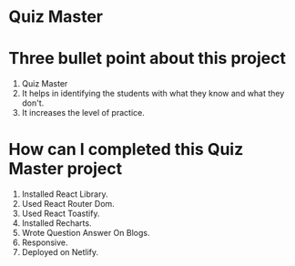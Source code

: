 # Quiz Master 

# Three bullet point about this project
1. Quiz Master
2. It helps in identifying the students with what they know and what they don't.
3. It increases the level of practice.

# How can I completed this Quiz Master project

1. Installed React Library.
2. Used React Router Dom.
3. Used React Toastify.
4. Installed Recharts.
5. Wrote Question Answer On Blogs.
6. Responsive.
7. Deployed on Netlify.
